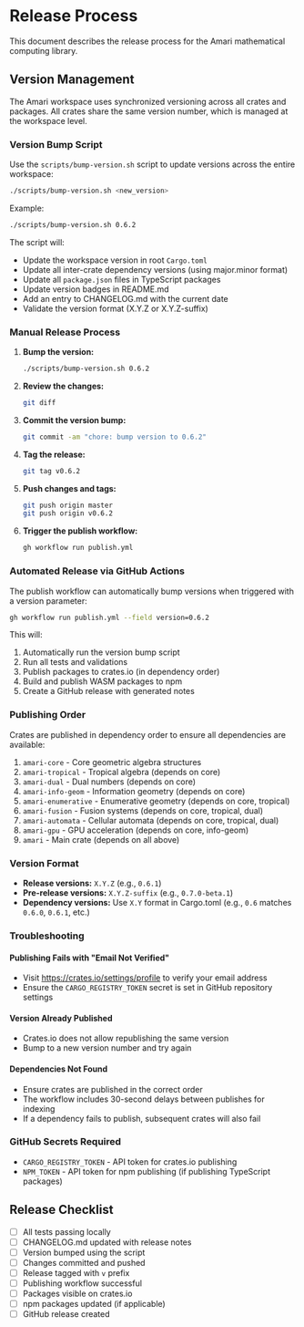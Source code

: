 # Release Process

This document describes the release process for the Amari mathematical computing library.

## Version Management

The Amari workspace uses synchronized versioning across all crates and packages. All crates share the same version number, which is managed at the workspace level.

### Version Bump Script

Use the `scripts/bump-version.sh` script to update versions across the entire workspace:

```bash
./scripts/bump-version.sh <new_version>
```

Example:
```bash
./scripts/bump-version.sh 0.6.2
```

The script will:
- Update the workspace version in root `Cargo.toml`
- Update all inter-crate dependency versions (using major.minor format)
- Update all `package.json` files in TypeScript packages
- Update version badges in README.md
- Add an entry to CHANGELOG.md with the current date
- Validate the version format (X.Y.Z or X.Y.Z-suffix)

### Manual Release Process

1. **Bump the version:**
   ```bash
   ./scripts/bump-version.sh 0.6.2
   ```

2. **Review the changes:**
   ```bash
   git diff
   ```

3. **Commit the version bump:**
   ```bash
   git commit -am "chore: bump version to 0.6.2"
   ```

4. **Tag the release:**
   ```bash
   git tag v0.6.2
   ```

5. **Push changes and tags:**
   ```bash
   git push origin master
   git push origin v0.6.2
   ```

6. **Trigger the publish workflow:**
   ```bash
   gh workflow run publish.yml
   ```

### Automated Release via GitHub Actions

The publish workflow can automatically bump versions when triggered with a version parameter:

```bash
gh workflow run publish.yml --field version=0.6.2
```

This will:
1. Automatically run the version bump script
2. Run all tests and validations
3. Publish packages to crates.io (in dependency order)
4. Build and publish WASM packages to npm
5. Create a GitHub release with generated notes

### Publishing Order

Crates are published in dependency order to ensure all dependencies are available:

1. `amari-core` - Core geometric algebra structures
2. `amari-tropical` - Tropical algebra (depends on core)
3. `amari-dual` - Dual numbers (depends on core)
4. `amari-info-geom` - Information geometry (depends on core)
5. `amari-enumerative` - Enumerative geometry (depends on core, tropical)
6. `amari-fusion` - Fusion systems (depends on core, tropical, dual)
7. `amari-automata` - Cellular automata (depends on core, tropical, dual)
8. `amari-gpu` - GPU acceleration (depends on core, info-geom)
9. `amari` - Main crate (depends on all above)

### Version Format

- **Release versions:** `X.Y.Z` (e.g., `0.6.1`)
- **Pre-release versions:** `X.Y.Z-suffix` (e.g., `0.7.0-beta.1`)
- **Dependency versions:** Use `X.Y` format in Cargo.toml (e.g., `0.6` matches `0.6.0`, `0.6.1`, etc.)

### Troubleshooting

#### Publishing Fails with "Email Not Verified"
- Visit https://crates.io/settings/profile to verify your email address
- Ensure the `CARGO_REGISTRY_TOKEN` secret is set in GitHub repository settings

#### Version Already Published
- Crates.io does not allow republishing the same version
- Bump to a new version number and try again

#### Dependencies Not Found
- Ensure crates are published in the correct order
- The workflow includes 30-second delays between publishes for indexing
- If a dependency fails to publish, subsequent crates will also fail

### GitHub Secrets Required

- `CARGO_REGISTRY_TOKEN` - API token for crates.io publishing
- `NPM_TOKEN` - API token for npm publishing (if publishing TypeScript packages)

## Release Checklist

- [ ] All tests passing locally
- [ ] CHANGELOG.md updated with release notes
- [ ] Version bumped using the script
- [ ] Changes committed and pushed
- [ ] Release tagged with `v` prefix
- [ ] Publishing workflow successful
- [ ] Packages visible on crates.io
- [ ] npm packages updated (if applicable)
- [ ] GitHub release created